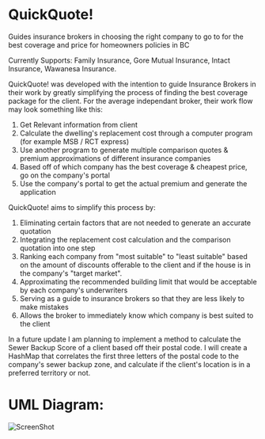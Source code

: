 # QuickQuote!
Guides insurance brokers in choosing the right company to go to for the best coverage and price for homeowners policies in BC

Currently Supports: Family Insurance, Gore Mutual Insurance, Intact Insurance, Wawanesa Insurance.

QuickQuote! was developed with the intention to guide Insurance Brokers in their work by greatly simplifying the process of finding the best coverage package for the client.
For the average independant broker, their work flow may look something like this:
1. Get Relevant information from client
2. Calculate the dwelling's replacement cost through a computer program (for example MSB / RCT express)
3. Use another program to generate multiple comparison quotes & premium approximations of different insurance companies
4. Based off of which company has the best coverage & cheapest price, go on the company's portal
5. Use the company's portal to get the actual premium and generate the application

QuickQuote! aims to simplify this process by:
1. Eliminating certain factors that are not needed to generate an accurate quotation
2. Integrating the replacement cost calculation and the comparison quotation into one step
3. Ranking each company from "most suitable" to "least suitable" based on the amount of discounts offerable to the client and if the house is in the company's "target market".
4. Approximating the recommended building limit that would be acceptable by each company's underwriters
5. Serving as a guide to insurance brokers so that they are less likely to make mistakes
6. Allows the broker to immediately know which company is best suited to the client


In a future update I am planning to implement a method to calculate the Sewer Backup Score of a client based off their postal code. I will create a HashMap that correlates the first three letters of the postal code to the company's sewer backup zone, and calculate if the client's location is in a preferred territory or not.

# UML Diagram:

![ScreenShot](https://user-images.githubusercontent.com/29148427/27764220-d558381e-5e48-11e7-89ea-d76583e8d35f.png)
